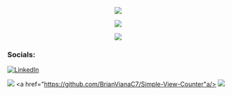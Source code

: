 <p align="center">
  <a href="https://github.com/BrianVianaC7">
    <img src="https://readme-typing-svg.demolab.com?font=Fira+Code&pause=1000&&center=true&&repeat=false&width=435&lines=Brian+Viana" /></a>
</p>
<p align="center">
  <a href="https://github.com/BrianVianaC7">
    <img src="https://readme-typing-svg.demolab.com?font=Fira+Code&pause=1000&&center=true&&width=720&lines=I'm+studying+Computer+systems+engineering;Always+learning+new+things" /></a>
</p>

<p align="center">
  <a href="https://github.com/BrianVianaC7">
    <img src="https://user-images.githubusercontent.com/89845641/218791674-c52db856-24d2-429f-8867-170c365730d1.svg" /></a>
</p>

### Socials:
[![LinkedIn](https://img.shields.io/badge/-LinkedIn-090909?style=for-the-badge&logo=linkedin&logoColor=007BB6)](https://www.linkedin.com/in/brian-viana7/)

![](https://github-profile-summary-cards.vercel.app/api/cards/stats?username=brianvianac7&theme=github_dark)
<a href="https://github.com/BrianVianaC7/Simple-View-Counter"a/>
![](https://komarev.com/ghpvc/?username=BrianVianaC7) 







